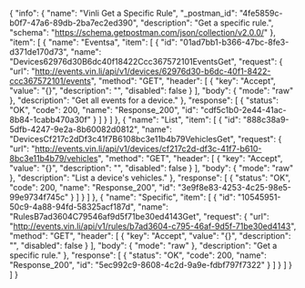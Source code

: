 {
  "info": {
    "name": "Vinli Get a Specific Rule",
    "_postman_id": "4fe5859c-b0f7-47a6-89db-2ba7ec2ed390",
    "description": "Get a specific rule.",
    "schema": "https://schema.getpostman.com/json/collection/v2.0.0/"
  },
  "item": [
    {
      "name": "Eventsa",
      "item": [
        {
          "id": "01ad7bb1-b366-47bc-8fe3-d371de170d73",
          "name": "Devices62976d30B6dc40f18422Ccc367572101EventsGet",
          "request": {
            "url": "http://events.vin.li/api/v1/devices/62976d30-b6dc-40f1-8422-ccc367572101/events",
            "method": "GET",
            "header": [
              {
                "key": "Accept",
                "value": "{}",
                "description": "",
                "disabled": false
              }
            ],
            "body": {
              "mode": "raw"
            },
            "description": "Get all events for a device."
          },
          "response": [
            {
              "status": "OK",
              "code": 200,
              "name": "Response_200",
              "id": "cdf5c1b0-2e44-41ac-8b84-1cabb470a30f"
            }
          ]
        }
      ]
    },
    {
      "name": "List",
      "item": [
        {
          "id": "888c38a9-5dfb-4247-9e2a-8b60082d0812",
          "name": "DevicesCf217c2dDf3c41f7B6108bc3e11b4b79VehiclesGet",
          "request": {
            "url": "http://events.vin.li/api/v1/devices/cf217c2d-df3c-41f7-b610-8bc3e11b4b79/vehicles",
            "method": "GET",
            "header": [
              {
                "key": "Accept",
                "value": "{}",
                "description": "",
                "disabled": false
              }
            ],
            "body": {
              "mode": "raw"
            },
            "description": "List a device's vehicles."
          },
          "response": [
            {
              "status": "OK",
              "code": 200,
              "name": "Response_200",
              "id": "3e9f8e83-4253-4c25-98e5-99e9734f745c"
            }
          ]
        }
      ]
    },
    {
      "name": "Specific",
      "item": [
        {
          "id": "10545951-50c9-4a88-94fd-58325acf187d",
          "name": "RulesB7ad3604C79546af9d5f71be30ed4143Get",
          "request": {
            "url": "http://events.vin.li/api/v1/rules/b7ad3604-c795-46af-9d5f-71be30ed4143",
            "method": "GET",
            "header": [
              {
                "key": "Accept",
                "value": "{}",
                "description": "",
                "disabled": false
              }
            ],
            "body": {
              "mode": "raw"
            },
            "description": "Get a specific rule."
          },
          "response": [
            {
              "status": "OK",
              "code": 200,
              "name": "Response_200",
              "id": "5ec992c9-8608-4c2d-9a9e-fdbf797f7322"
            }
          ]
        }
      ]
    }
  ]
}